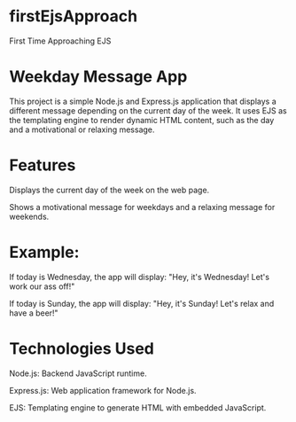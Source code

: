 # firstEjsApproach
First Time Approaching EJS

# Weekday Message App

This project is a simple Node.js and Express.js application that displays a different message depending on the current day of the week. It uses EJS as the templating engine to render dynamic HTML content, such as the day and a motivational or relaxing message.

# Features

Displays the current day of the week on the web page.

Shows a motivational message for weekdays and a relaxing message for weekends.

# Example:

If today is Wednesday, the app will display: "Hey, it's Wednesday! Let's work our ass off!"

If today is Sunday, the app will display: "Hey, it's Sunday! Let's relax and have a beer!"

# Technologies Used

Node.js: Backend JavaScript runtime.

Express.js: Web application framework for Node.js.

EJS: Templating engine to generate HTML with embedded JavaScript.
